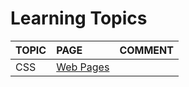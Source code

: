 # Learning Topics

|TOPIC|PAGE          |COMMENT|
|:----|:-------------|:------|
|CSS  |[Web Pages](web-pages)|






    

